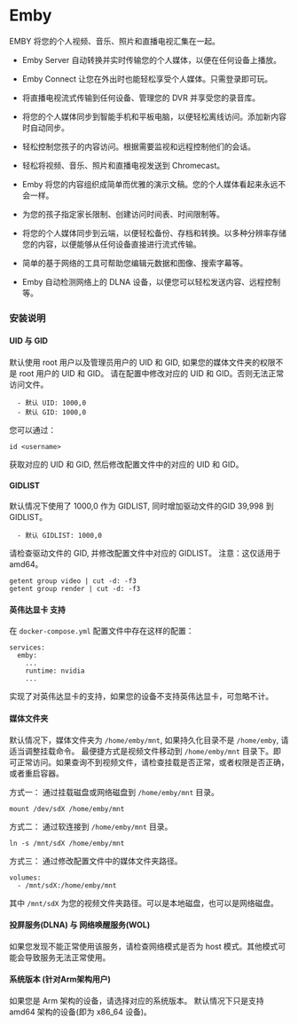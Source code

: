 # Emby

EMBY 将您的个人视频、音乐、照片和直播电视汇集在一起。

+ Emby Server 自动转换并实时传输您的个人媒体，以便在任何设备上播放。

+ Emby Connect 让您在外出时也能轻松享受个人媒体。只需登录即可玩。

+ 将直播电视流式传输到任何设备、管理您的 DVR 并享受您的录音库。

+ 将您的个人媒体同步到智能手机和平板电脑，以便轻松离线访问。添加新内容时自动同步。

+ 轻松控制您孩子的内容访问。根据需要监视和远程控制他们的会话。

+ 轻松将视频、音乐、照片和直播电视发送到 Chromecast。

+ Emby 将您的内容组织成简单而优雅的演示文稿。您的个人媒体看起来永远不会一样。

+ 为您的孩子指定家长限制、创建访问时间表、时间限制等。

+ 将您的个人媒体同步到云端，以便轻松备份、存档和转换。以多种分辨率存储您的内容，以便能够从任何设备直接进行流式传输。

+ 简单的基于网络的工具可帮助您编辑元数据和图像、搜索字幕等。

+ Emby 自动检测网络上的 DLNA 设备，以便您可以轻松发送内容、远程控制等。

### 安装说明

#### UID 与 GID

默认使用 root 用户以及管理员用户的 UID 和 GID, 如果您的媒体文件夹的权限不是 root 用户的 UID 和 GID。 请在配置中修改对应的
UID 和
GID。否则无法正常访问文件。

      - 默认 UID: 1000,0
      - 默认 GID: 1000,0

您可以通过：

```shell
id <username>
```

获取对应的 UID 和 GID, 然后修改配置文件中的对应的 UID 和 GID。

#### GIDLIST

默认情况下使用了 1000,0 作为 GIDLIST, 同时增加驱动文件的GID 39,998 到 GIDLIST。

      - 默认 GIDLIST: 1000,0

请检查驱动文件的 GID, 并修改配置文件中对应的 GIDLIST。
注意：这仅适用于 amd64。

```shell
getent group video | cut -d: -f3
getent group render | cut -d: -f3
```

#### 英伟达显卡 支持

在 `docker-compose.yml` 配置文件中存在这样的配置：

```shell
services:
  emby:
    ...
    runtime: nvidia
    ...
```

实现了对英伟达显卡的支持，如果您的设备不支持英伟达显卡，可忽略不计。

#### 媒体文件夹

默认情况下，媒体文件夹为 `/home/emby/mnt`, 如果持久化目录不是 `/home/emby`, 请适当调整挂载命令。
最便捷方式是视频文件移动到 `/home/emby/mnt` 目录下。即可正常访问。如果查询不到视频文件，请检查挂载是否正常，或者权限是否正确，或者重启容器。

方式一：
通过挂载磁盘或网络磁盘到 `/home/emby/mnt` 目录。

```shell
mount /dev/sdX /home/emby/mnt
```

方式二：
通过软连接到 `/home/emby/mnt` 目录。

```shell
ln -s /mnt/sdX /home/emby/mnt
```

方式三：
通过修改配置文件中的媒体文件夹路径。

```shell
volumes:
  - /mnt/sdX:/home/emby/mnt
```

其中 `/mnt/sdX` 为您的视频文件夹路径。可以是本地磁盘，也可以是网络磁盘。

#### 投屏服务(DLNA) 与 网络唤醒服务(WOL)

如果您发现不能正常使用该服务，请检查网络模式是否为 host 模式。其他模式可能会导致服务无法正常使用。

#### 系统版本 (针对Arm架构用户)

如果您是 Arm 架构的设备，请选择对应的系统版本。 默认情况下只是支持 amd64 架构的设备(即为 x86_64 设备)。
